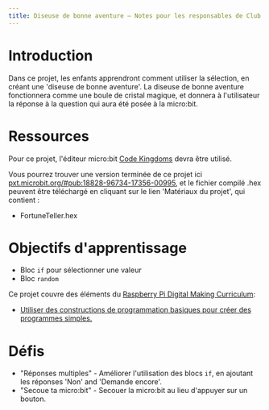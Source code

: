 ```yaml
---
title: Diseuse de bonne aventure — Notes pour les responsables de Club
---
```


# Introduction

Dans ce projet, les enfants apprendront comment utiliser la sélection, en créant une 'diseuse de bonne aventure'.
La diseuse de bonne aventure fonctionnera comme une boule de cristal magique,
et donnera à l'utilisateur la réponse à la question qui aura été posée à la micro:bit.

# Ressources

Pour ce projet, l'éditeur micro:bit [Code Kingdoms](http://jumpto.cc/mb-new) devra être utilisé.

Vous pourrez trouver une version terminée de ce projet ici [pxt.microbit.org/#pub:18828-96734-17356-00995](https://pxt.microbit.org/#pub:18828-96734-17356-00995),
et le fichier compilé .hex peuvent être téléchargé en cliquant sur le lien 'Matériaux du projet', qui contient&nbsp;:

+ FortuneTeller.hex

# Objectifs d'apprentissage

+ Bloc `if` pour sélectionner une valeur
+ Bloc `random`

Ce projet couvre des éléments du [Raspberry Pi Digital Making Curriculum](http://rpf.io/curriculum):

+ [Utiliser des constructions de programmation basiques pour créer des programmes simples.](https://www.raspberrypi.org/curriculum/programming/creator)

# Défis

+ "Réponses multiples" - Améliorer l'utilisation des blocs `if`, en ajoutant les réponses 'Non' and 'Demande encore'.
+ "Secoue ta micro:bit" - Secouer la micro:bit au lieu d'appuyer sur un bouton.
